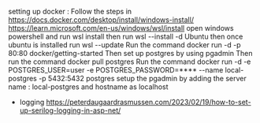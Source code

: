 setting up docker :
Follow the steps in https://docs.docker.com/desktop/install/windows-install/
https://learn.microsoft.com/en-us/windows/wsl/install
open windows powershell  and run wsl install then run wsl --install -d Ubuntu then once ubuntu is installed run wsl --update
Run the command   docker run -d -p 80:80 docker/getting-started
Then set up postgres by using pgadmin
Then run the command docker pull postgres
Run the command     docker run -d -e POSTGRES_USER=user -e POSTGRES_PASSWORD=**** --name local-postgres -p 5432:5432  postgres
setup the pgadmin by adding the server name : local-postgres and hostname as localhost
* logging
   https://peterdaugaardrasmussen.com/2023/02/19/how-to-set-up-serilog-logging-in-asp-net/

